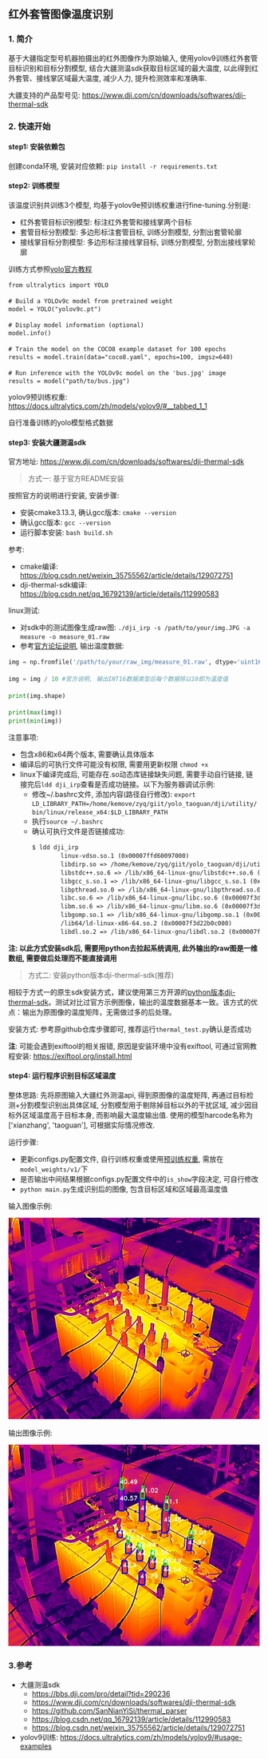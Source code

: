 ## 红外套管图像温度识别

### 1. 简介
基于大疆指定型号机器拍摄出的红外图像作为原始输入, 使用yolov9训练红外套管目标识别和目标分割模型, 结合大疆测温sdk获取目标区域的最大温度, 以此得到红外套管、接线掌区域最大温度, 减少人力, 提升检测效率和准确率.

大疆支持的产品型号见: https://www.dji.com/cn/downloads/softwares/dji-thermal-sdk

### 2. 快速开始

#### step1: 安装依赖包

创建conda环境, 安装对应依赖: `pip install -r requirements.txt`

#### step2: 训练模型

该温度识别共训练3个模型, 均基于yolov9e预训练权重进行fine-tuning.分别是:
* 红外套管目标识别模型: 标注红外套管和接线掌两个目标
* 套管目标分割模型: 多边形标注套管目标, 训练分割模型, 分割出套管轮廓
* 接线掌目标分割模型: 多边形标注接线掌目标, 训练分割模型, 分割出接线掌轮廓

训练方式参照[yolo官方教程](https://docs.ultralytics.com/zh/models/yolov9/#usage-examples)
```
from ultralytics import YOLO

# Build a YOLOv9c model from pretrained weight
model = YOLO("yolov9c.pt")

# Display model information (optional)
model.info()

# Train the model on the COCO8 example dataset for 100 epochs
results = model.train(data="coco8.yaml", epochs=100, imgsz=640)

# Run inference with the YOLOv9c model on the 'bus.jpg' image
results = model("path/to/bus.jpg")
```


yolov9预训练权重: https://docs.ultralytics.com/zh/models/yolov9/#__tabbed_1_1

自行准备训练的yolo模型格式数据

#### step3: 安装大疆测温sdk
官方地址: https://www.dji.com/cn/downloads/softwares/dji-thermal-sdk

> 方式一: 基于官方README安装

按照官方的说明进行安装, 安装步骤:
* 安装cmake3.13.3, 确认gcc版本: `cmake --version`
* 确认gcc版本: `gcc --version`
* 运行脚本安装: `bash build.sh`

参考:
* cmake编译: https://blog.csdn.net/weixin_35755562/article/details/129072751
* dji-thermal-sdk编译: https://blog.csdn.net/qq_16792139/article/details/112990583


linux测试:
* 对sdk中的测试图像生成raw图: `./dji_irp -s /path/to/your/img.JPG -a measure -o measure_01.raw`
* 参考[官方论坛说明](https://bbs.dji.com/pro/detail?mod=viewthread&tid=290236), 输出温度数据:
```python
img = np.fromfile('/path/to/your/raw_img/measure_01.raw', dtype='uint16')

img = img / 10 #官方说明, 输出INT16数据类型后每个数据除以10即为温度值

print(img.shape)

print(max(img))
print(min(img))
```

注意事项:
* 包含x86和x64两个版本, 需要确认具体版本
* 编译后的可执行文件可能没有权限, 需要用更新权限 `chmod +x`
* linux下编译完成后, 可能存在.so动态库链接缺失问题, 需要手动自行链接, 链接完后`ldd dji_irp`查看是否成功链接。以下为服务器调试示例:
    * 修改~/.bashrc文件, 添加内容(路径自行修改): `export LD_LIBRARY_PATH=/home/kemove/zyq/giit/yolo_taoguan/dji/utility/bin/linux/release_x64:$LD_LIBRARY_PATH`
    * 执行`source ~/.bashrc`
    * 确认可执行文件是否链接成功:
        ```txt
        $ ldd dji_irp
                linux-vdso.so.1 (0x00007ffd60097000)
                libdirp.so => /home/kemove/zyq/giit/yolo_taoguan/dji/utility/bin/linux/release_x64/libdirp.so (0x00007f3d228d4000)
                libstdc++.so.6 => /lib/x86_64-linux-gnu/libstdc++.so.6 (0x00007f3d224a6000)
                libgcc_s.so.1 => /lib/x86_64-linux-gnu/libgcc_s.so.1 (0x00007f3d2248b000)
                libpthread.so.0 => /lib/x86_64-linux-gnu/libpthread.so.0 (0x00007f3d22468000)
                libc.so.6 => /lib/x86_64-linux-gnu/libc.so.6 (0x00007f3d22274000)
                libm.so.6 => /lib/x86_64-linux-gnu/libm.so.6 (0x00007f3d22125000)
                libgomp.so.1 => /lib/x86_64-linux-gnu/libgomp.so.1 (0x00007f3d220e3000)
                /lib64/ld-linux-x86-64.so.2 (0x00007f3d22b0c000)
                libdl.so.2 => /lib/x86_64-linux-gnu/libdl.so.2 (0x00007f3d220dd000)
        ```
**注: 以此方式安装sdk后, 需要用python去拉起系统调用, 此外输出的raw图是一维数组, 需要做后处理而不能直接调用**


> 方式二: 安装python版本dji-thermal-sdk(推荐)

相较于方式一的原生sdk安装方式，建议使用第三方开源的[python版本dji-thermal-sdk](https://github.com/SanNianYiSi/thermal_parser)。测试对比过官方示例图像，输出的温度数据基本一致。该方式的优点：输出为原图像的温度矩阵，无需做过多的后处理。

安装方式: 参考原github仓库步骤即可, 推荐运行`thermal_test.py`确认是否成功

**注**: 可能会遇到exiftool的相关报错, 原因是安装环境中没有exiftool, 可通过官网教程安装: https://exiftool.org/install.html

#### step4: 运行程序识别目标区域温度
整体思路: 先将原图输入大疆红外测温api, 得到原图像的温度矩阵, 再通过目标检测+分割模型识别出具体区域, 分割模型用于剔除掉目标以外的干扰区域, 减少因目标外区域温度高于目标本身, 而影响最大温度输出值. 使用的模型harcode名称为['xianzhang', 'taoguan'], 可根据实际情况修改.

运行步骤:
* 更新configs.py配置文件, 自行训练权重或使用[预训练权重](https://drive.google.com/drive/folders/12fyAINxXub5zx6oLKU-pbOmmlXIKdpsr?usp=sharing), 需放在`model_weights/v1/`下
* 是否输出中间结果根据configs.py配置文件中的`is_show`字段决定, 可自行修改
* `python main.py`生成识别后的图像, 包含目标区域和区域最高温度值

输入图像示例:

![image](./img/1.JPG)

输出图像示例:

![image](./draw_test.jpg)

### 3.参考
* 大疆测温sdk
  * https://bbs.dji.com/pro/detail?tid=290236
  * https://www.dji.com/cn/downloads/softwares/dji-thermal-sdk
  * https://github.com/SanNianYiSi/thermal_parser
  * https://blog.csdn.net/qq_16792139/article/details/112990583
  * https://blog.csdn.net/weixin_35755562/article/details/129072751
* yolov9训练: https://docs.ultralytics.com/zh/models/yolov9/#usage-examples
